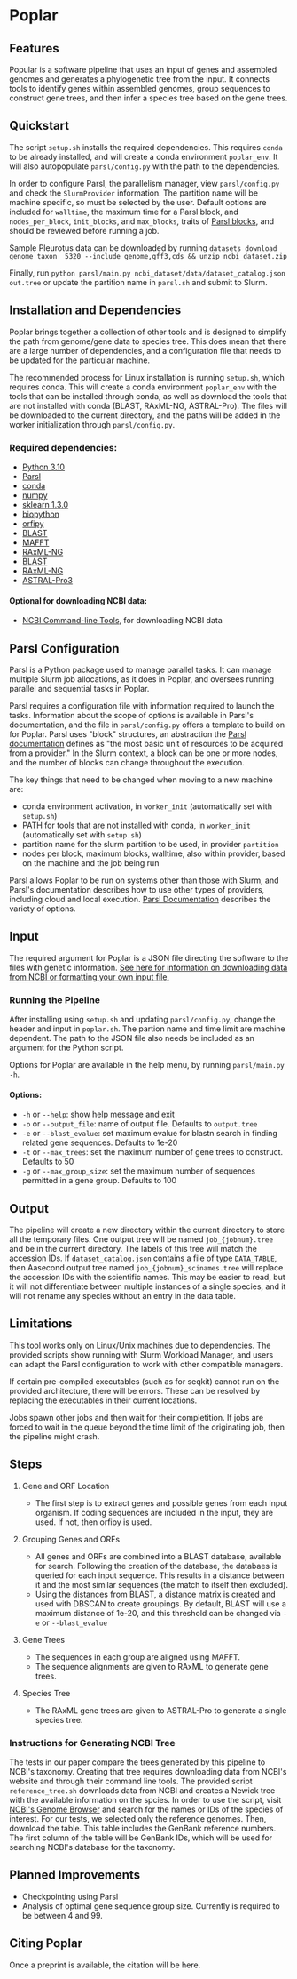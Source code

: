 # Poplar

## Features

Popular is a software pipeline that uses an input of genes and assembled genomes and generates a phylogenetic tree from the input. It connects tools to identify genes within assembled genomes, group sequences to construct gene trees, and then infer a species tree based on the gene trees.

## Quickstart

The script `setup.sh` installs the required dependencies. This requires `conda` to be already installed, and will create a conda environment `poplar_env`. It will also autopopulate `parsl/config.py` with the path to the dependencies.

In order to configure Parsl, the parallelism manager, view `parsl/config.py` and check the `SlurmProvider` information. The partition name will be machine specific, so must be selected by the user. Default options are included for `walltime`, the maximum time for a Parsl block, and `nodes_per_block`, `init_blocks`, and `max_blocks`, traits of [Parsl blocks](https://parsl.readthedocs.io/en/stable/userguide/execution.html), and should be reviewed before running a job.

Sample Pleurotus data can be downloaded by running `datasets download genome taxon  5320 --include genome,gff3,cds && unzip ncbi_dataset.zip`

Finally, run `python parsl/main.py ncbi_dataset/data/dataset_catalog.json out.tree` or update the partition name in `parsl.sh` and submit to Slurm.

## Installation and Dependencies

Poplar brings together a collection of other tools and is designed to simplify the path from genome/gene data to species tree. This does mean that there are a large number of dependencies, and a configuration file that needs to be updated for the particular machine.

The recommended process for Linux installation is running `setup.sh`, which requires conda. This will create a conda environment `poplar_env` with the tools that can be installed through conda, as well as download the tools that are not installed with conda (BLAST, RAxML-NG, ASTRAL-Pro). The files will be downloaded to the current directory, and the paths will be added in the worker initialization through `parsl/config.py`.

### Required dependencies:

- [Python 3.10](https://www.python.org/downloads/)
- [Parsl](https://parsl.readthedocs.io/en/stable)
- [conda](https://docs.conda.io/projects/conda/en/latest/user-guide/install/index.html)
- [numpy](https://numpy.org/)
- [sklearn 1.3.0](https://scikit-learn.org/stable/index.html)
- [biopython](https://biopython.org/docs/1.75/api/Bio.html)
- [orfipy](https://pypi.org/project/orfipy/)
- [BLAST](https://ftp.ncbi.nlm.nih.gov/blast/executables/blast+/LATEST/)
- [MAFFT](https://mafft.cbrc.jp/alignment/software/)
- [RAxML-NG](https://github.com/amkozlov/raxml-ng)
- [BLAST](https://ftp.ncbi.nlm.nih.gov/blast/executables/blast+/LATEST/)
- [RAxML-NG](https://github.com/amkozlov/raxml-ng)
- [ASTRAL-Pro3](https://github.com/chaoszhang/ASTER)

#### Optional for downloading NCBI data:

- [NCBI Command-line Tools](https://www.ncbi.nlm.nih.gov/datasets/docs/v2/download-and-install/), for downloading NCBI data

## Parsl Configuration

Parsl is a Python package used to manage parallel tasks. It can manage multiple Slurm job allocations, as it does in Poplar, and oversees running parallel and sequential tasks in Poplar.

Parsl requires a configuration file with information required to launch the tasks. Information about the scope of options is available in Parsl's documentation, and the file in `parsl/config.py` offers a template to build on for Poplar. Parsl uses "block" structures, an abstraction the [Parsl documentation](https://parsl.readthedocs.io/en/stable/userguide/execution.html) defines as "the most basic unit of resources to be acquired from a provider." In the Slurm context, a block can be one or more nodes, and the number of blocks can change throughout the execution.

The key things that need to be changed when moving to a new machine are:

- conda environment activation, in `worker_init` (automatically set with `setup.sh`)
- PATH for tools that are not installed with conda, in `worker_init` (automatically set with `setup.sh`)
- partition name for the slurm partition to be used, in provider `partition`
- nodes per block, maximum blocks, walltime, also within provider, based on the machine and the job being run

Parsl allows Poplar to be run on systems other than those with Slurm, and Parsl's documentation describes how to use other types of providers, including cloud and local execution. [Parsl Documentation](https://parsl.readthedocs.io/en/stable/userguide/execution.html) describes the variety of options.

## Input

The required argument for Poplar is a JSON file directing the software to the files with genetic information. [See here for information on downloading data from NCBI or formatting your own input file.](documentation/downloading_data.md)

### Running the Pipeline

After installing using `setup.sh` and updating `parsl/config.py`, change the header and input in `poplar.sh`. The partion name and time limit are machine dependent. The path to the JSON file also needs be included as an argument for the Python script.

Options for Poplar are available in the help menu, by running `parsl/main.py -h`.

#### Options:

- `-h` or `--help`: show help message and exit
- `-o` or `--output_file`: name of output file. Defaults to `output.tree`
- `-e` or `--blast_evalue`: set maximum evalue for blastn search in finding related gene sequences. Defaults to 1e-20
- `-t` or `--max_trees`: set the maximum number of gene trees to construct. Defaults to 50
- `-g` or `--max_group_size`: set the maximum number of sequences permitted in a gene group. Defaults to 100

## Output

The pipeline will create a new directory within the current directory to store all the temporary files. One output tree will be named `job_{jobnum}.tree` and be in the current directory. The labels of this tree will match the accession IDs. If `dataset_catalog.json` contains a file of type `DATA_TABLE`, then Aasecond output tree named `job_{jobnum}_scinames.tree` will replace the accession IDs with the scientific names. This may be easier to read, but it will not differentiate between multiple instances of a single species, and it will not rename any species without an entry in the data table.

## Limitations

This tool works only on Linux/Unix machines due to dependencies. The provided scripts show running with Slurm Workload Manager, and users can adapt the Parsl configuration to work with other compatible managers.

If certain pre-compiled executables (such as for seqkit) cannot run on the provided architecture, there will be errors. These can be resolved by replacing the executables in their current locations.

Jobs spawn other jobs and then wait for their completition. If jobs are forced to wait in the queue beyond the time limit of the originating job, then the pipeline might crash.

## Steps

1. Gene and ORF Location

	- The first step is to extract genes and possible genes from each input organism. If coding sequences are included in the input, they are used. If not, then orfipy is used.

2. Grouping Genes and ORFs

	- All genes and ORFs are combined into a BLAST database, available for search. Following the creation of the database, the databaes is queried for each input sequence. This results in a distance between it and the most similar sequences (the match to itself then excluded).
	- Using the distances from BLAST, a distance matrix is created and used with DBSCAN to create groupings. By default, BLAST will use a maximum distance of 1e-20, and this threshold can be changed via `-e` or `--blast_evalue`

3. Gene Trees

	- The sequences in each group are aligned using MAFFT.
	- The sequence alignments are given to RAxML to generate gene trees.

4. Species Tree

	- The RAxML gene trees are given to ASTRAL-Pro to generate a single species tree.

### Instructions for Generating NCBI Tree

The tests in our paper compare the trees generated by this pipeline to NCBI's taxonomy. Creating that tree requires downloading data from NCBI's website and through their command line tools. The provided script `reference_tree.sh` downloads data from NCBI and creates a Newick tree with the available information on the spcies. In order to use the script, visit [NCBI's Genome Browser](https://www.ncbi.nlm.nih.gov/datasets/genome) and search for the names or IDs of the species of interest. For our tests, we selected only the reference genomes. Then, download the table. This table includes the GenBank reference numbers. The first column of the table will be GenBank IDs, which will be used for searching NCBI's database for the taxonomy.

## Planned Improvements

- Checkpointing using Parsl
- Analysis of optimal gene sequence group size. Currently is required to be between 4 and 99.

## Citing Poplar

Once a preprint is available, the citation will be here.

